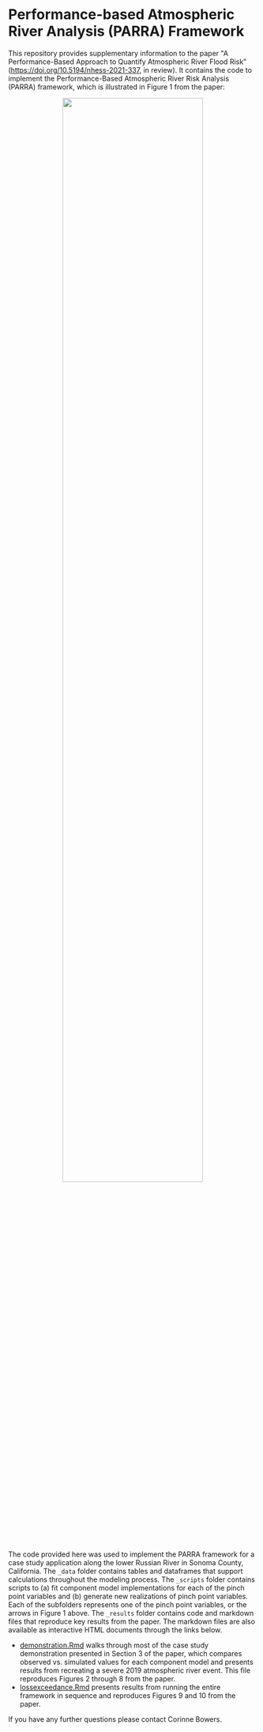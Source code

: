 # Performance-based Atmospheric River Analysis (PARRA) Framework

This repository provides supplementary information to the paper "A Performance-Based Approach to Quantify Atmospheric River Flood Risk" (https://doi.org/10.5194/nhess-2021-337, in review). 
It contains the code to implement the Performance-Based Atmospheric River Risk Analysis (PARRA) framework, which is illustrated in Figure 1 from the paper:

<!-- <p align="center">
  <img src="https://user-images.githubusercontent.com/49569602/128727103-e81cd681-d8bc-42f0-9b67-97f4d7eec394.png" width=75% height=75%>
</p> -->

<p align="center">
  <img src="https://user-images.githubusercontent.com/49569602/141232598-58d62a27-bd04-4d48-a49d-76c8fe636796.png" width=75% height=75%>
</p>

The code provided here was used to implement the PARRA framework for a case study application along the lower Russian River in Sonoma County, California. 
The `_data` folder contains tables and dataframes that support calculations throughout the modeling process.
The `_scripts` folder contains scripts to (a) fit component model implementations for each of the pinch point variables and (b) generate new realizations of pinch point variables. 
Each of the subfolders represents one of the pinch point variables, or the arrows in Figure 1 above.
The `_results` folder contains code and markdown files that reproduce key results from the paper. The markdown files are also available as interactive HTML documents through the links below.

* [demonstration.Rmd](https://corinnebowers.github.io/demonstration.html) walks through most of the case study demonstration presented in Section 3 of the paper, which compares observed vs. simulated values for each component model and presents results from recreating a severe 2019 atmospheric river event. This file reproduces Figures 2 through 8 from the paper.
* [lossexceedance.Rmd](https://corinnebowers.github.io/results.html) presents results from running the entire framework in sequence and reproduces Figures 9 and 10 from the paper. 

If you have any further questions please contact Corinne Bowers. 
